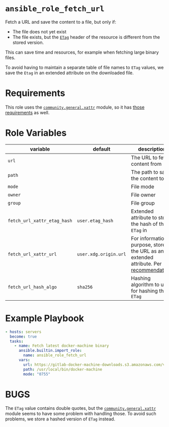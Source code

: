 # `ansible_role_fetch_url`

Fetch a URL and save the content to a file, but only if:

- The file does not yet exist
- The file exists, but the [`ETag`](https://developer.mozilla.org/en-US/docs/Web/HTTP/Reference/Headers/ETag)
  header of the resource is different from the stored version.

This can save time and resources, for example when fetching large binary files.

To avoid having to maintain a separate table of file names to `ETag` values, we
save the `Etag` in an extended attribute on the downloaded file.

# Requirements

This role uses the
[`community.general.xattr`](https://docs.ansible.com/ansible/latest/collections/community/general/xattr_module.html)
module, so it has [those
requirements](https://docs.ansible.com/ansible/latest/collections/community/general/xattr_module.html#synopsis)
as well.


# Role Variables

|  variable  | default |  description |
|-------------|--------|--------------|
| `url` |  | The URL to fetch content from |
| `path` |  | The path to save the content to |
| `mode` |  | File mode |
| `owner` | | File owner |
| `group` |  | File group |
| `fetch_url_xattr_etag_hash`| `user.etag_hash` | Extended attribute to store the hash of the `ETag` in |
| `fetch_url_xattr_url` | `user.xdg.origin.url` | For informational purpose, store the URL as an extended attribute. Per [recommendation](https://www.freedesktop.org/wiki/CommonExtendedAttributes/)) |
| `fetch_url_hash_algo` | `sha256` | Hashing algorithm to use for hashing the `ETag` |


# Example Playbook


```yaml
- hosts: servers
  become: true
  tasks:
    - name: Fetch latest docker-machine binary
      ansible.builtin.import_role:
        name: ansible_role_fetch_url
      vars:
        url: https://gitlab-docker-machine-downloads.s3.amazonaws.com/v0.16.2-gitlab.40/docker-machine-Linux-x86_64
        path: /usr/local/bin/docker-machine
        mode: "0755"
```

# BUGS

The `ETag` value contains double quotes, but the [`community.general.xattr`](https://docs.ansible.com/ansible/latest/collections/community/general/xattr_module.html) module seems to have some problem with handling those. To avoid such problems, we store a hashed version of `ETag` instead.
